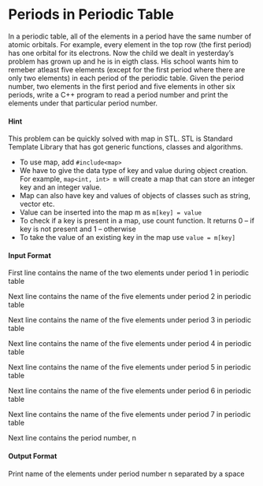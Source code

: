 # Periods in Periodic Table

In a periodic table, all of the elements in a period have the same
number of atomic orbitals. For example, every element in the top row
(the first period) has one orbital for its electrons. Now the child we dealt
in yesterday’s problem has grown up and he is in eigth class. His school
wants him to remeber atleast five elements (except for the first period
where there are only two elements) in each period of the periodic table.
Given the period number, two elements in the first period and five
elements in other six periods, write a C++ program to read a period
number and print the elements under that particular period number.

#### Hint

This problem can be quickly solved with map in STL. STL is Standard
Template Library that has got generic functions, classes and algorithms.

- To use map, add `#include<map>`
- We have to give the data type of key and value during object
creation. For example, `map<int, int> m` will create a map that can
store an integer key and an integer value.
- Map can also have key and values of objects of classes such as
string, vector etc.
- Value can be inserted into the map m as `m[key] = value`
- To check if a key is present in a map, use count function. It returns
0 – if key is not present and 1 – otherwise
- To take the value of an existing key in the map use `value = m[key]`

#### Input Format

First line contains the name of the two elements under period 1 in
periodic table

Next line contains the name of the five elements under period 2 in
periodic table

Next line contains the name of the five elements under period 3 in
periodic table

Next line contains the name of the five elements under period 4 in
periodic table

Next line contains the name of the five elements under period 5 in
periodic table

Next line contains the name of the five elements under period 6 in
periodic table

Next line contains the name of the five elements under period 7 in
periodic table

Next line contains the period number, n

#### Output Format

Print name of the elements under period number n separated by a space